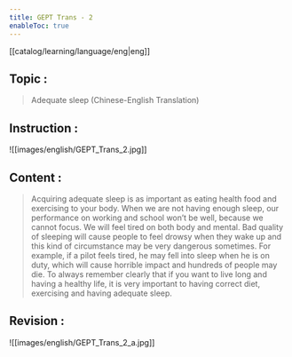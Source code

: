```yaml
---
title: GEPT Trans - 2
enableToc: true
---
```

[[catalog/learning/language/eng|eng]]

## Topic : 
> Adequate sleep (Chinese-English Translation)

## Instruction : 
![[images/english/GEPT_Trans_2.jpg]]   

## Content : 
> Acquiring adequate sleep is as important as eating health food and exercising to your body. When we are not having enough sleep, our performance on working and school won’t be well, because we cannot focus. We will feel tired on both body and mental. Bad quality of sleeping will cause people to feel drowsy when they wake up and this kind of circumstance may be very dangerous sometimes. For example, if a pilot feels tired, he may fell into sleep when he is on duty, which will cause horrible impact and hundreds of people may die. To always remember clearly that if you want to live long and having a healthy life, it is very important to having correct diet, exercising and having adequate sleep.    

## Revision :
![[images/english/GEPT_Trans_2_a.jpg]]   